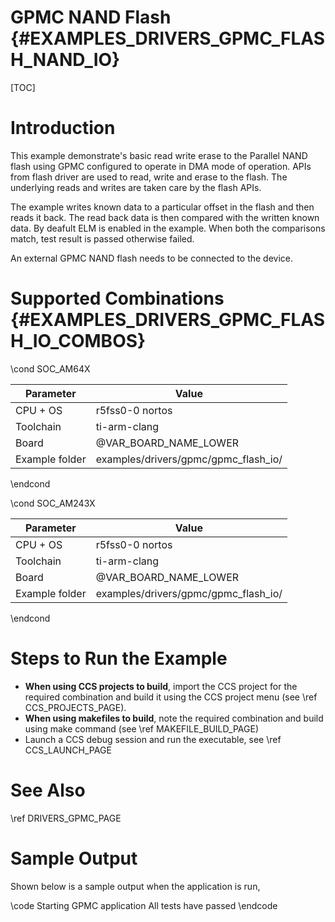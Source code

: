 # GPMC NAND Flash {#EXAMPLES_DRIVERS_GPMC_FLASH_NAND_IO}

[TOC]

# Introduction

This example demonstrate's basic read write erase to the Parallel NAND flash using GPMC configured to operate in DMA mode of operation. APIs from flash driver are used to read, write and erase to the flash. The underlying reads and writes are taken care by the flash APIs.

The example writes known data to a particular offset in the flash and then reads it back. The read back data is then compared with the written known data.
By deafult ELM is enabled in the example. When both the comparisons match, test result is passed otherwise failed.

An external GPMC NAND flash needs to be connected to the device.

# Supported Combinations {#EXAMPLES_DRIVERS_GPMC_FLASH_IO_COMBOS}

\cond SOC_AM64X

 Parameter      | Value
 ---------------|-----------
 CPU + OS       | r5fss0-0 nortos
 Toolchain      | ti-arm-clang
 Board          | @VAR_BOARD_NAME_LOWER
 Example folder | examples/drivers/gpmc/gpmc_flash_io/

\endcond

\cond SOC_AM243X

 Parameter      | Value
 ---------------|-----------
 CPU + OS       | r5fss0-0 nortos
 Toolchain      | ti-arm-clang
 Board          | @VAR_BOARD_NAME_LOWER
 Example folder | examples/drivers/gpmc/gpmc_flash_io/

\endcond

# Steps to Run the Example

- **When using CCS projects to build**, import the CCS project for the required combination
  and build it using the CCS project menu (see \ref CCS_PROJECTS_PAGE).
- **When using makefiles to build**, note the required combination and build using
  make command (see \ref MAKEFILE_BUILD_PAGE)
- Launch a CCS debug session and run the executable, see \ref CCS_LAUNCH_PAGE

# See Also

\ref DRIVERS_GPMC_PAGE

# Sample Output

Shown below is a sample output when the application is run,

\code
Starting GPMC application
All tests have passed
\endcode
